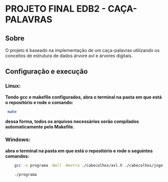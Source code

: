 # PROJETO FINAL EDB2 - CAÇA-PALAVRAS

## Sobre

O projeto é baseado na implementação de um caça-palavras utilizando os conceitos de estrutura de dados árvore avl e árvores digitais.

## Configuração e execução

### Linux:
**Tendo gcc e makefile configurados, abra o terminal na pasta em que está o repositório e rode o comando:**
```bash
 make
``` 
**dessa forma, todos os arquivos necessários serão compilados automaticamente pelo Makefile.**

### Windows:
**abra o terminal na pasta em que está o repositório e rode o seguintes comandos:**
```bash
    gcc -o programa -Wall -Wextra ./cabecalhos/avl.h ./cabecalhos/jogo.h ./cabecalhos/trie.h ./cabecalhos/aux.h ./implementacoes/aux.c ./implementacoes/avl.c ./implementacoes/jogo.c ./implementacoes/trie.c main.c
```
```bash
    ./programa
```
